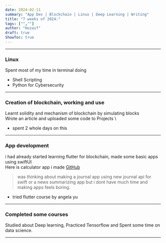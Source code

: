 ```yaml
---
date: 2024-02-11
summary: "App Dev | Blockchain | Linux | Deep Learning | Writing"
title: "7 weeks of 2024:"
tags: ["",""]
author: "Huzaif"
draft: true
ShowToc: true
---
```

---
### Linux
Spent most of my time in terminal doing
- Shell Scripting
- Python for Cybersecurity

---

### Creation of blockchain, working and use
Learnt solidity and mechanism of blockchain by simulating blocks \
Wrote an article and uploaded some code to Projects \
- spent 2 whole days on this

---
###  App development
i had already started learning flutter for blockchain, made some basic apps using swiftUI \
Here is calculator app i made [GitHub](https://github.com/huz4f/calcApp) 
>was thinking about making a journal app using new journal api for swift or a news summarizing app but i dont have much time and making apps feels boring.
>
- tried flutter course by angela yu

---
### Completed some courses
Studied about Deep learning, Practiced Tensorflow and Spent some time on data science.

---